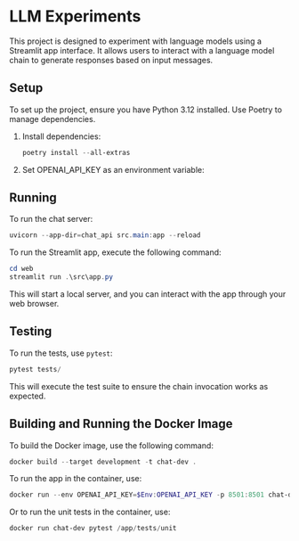 # LLM Experiments

This project is designed to experiment with language models using a Streamlit app interface. It allows users to interact with a language model chain to generate responses based on input messages.

## Setup

To set up the project, ensure you have Python 3.12 installed. Use Poetry to manage dependencies.

1. Install dependencies:
   ```powershell
   poetry install --all-extras
   ```

2. Set OPENAI_API_KEY as an environment variable:

## Running
To run the chat server:
```powershell
uvicorn --app-dir=chat_api src.main:app --reload
```

To run the Streamlit app, execute the following command:
```powershell
cd web
streamlit run .\src\app.py
```

This will start a local server, and you can interact with the app through your web browser.

## Testing

To run the tests, use `pytest`:
```powershell
pytest tests/
```

This will execute the test suite to ensure the chain invocation works as expected.

## Building and Running the Docker Image

To build the Docker image, use the following command:
```powershell
docker build --target development -t chat-dev .
```

To run the app in the container, use:
```powershell
docker run --env OPENAI_API_KEY=$Env:OPENAI_API_KEY -p 8501:8501 chat-dev
```

Or to run the unit tests in the container, use:
```powershell
docker run chat-dev pytest /app/tests/unit
```

